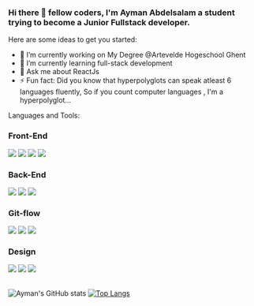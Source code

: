 ### Hi there 👋 fellow coders, I'm Ayman Abdelsalam a student trying to become a Junior Fullstack developer.

<!--
**AymanAbdelsalam97/AymanAbdelsalam97** is a ✨ _special_ ✨ repository because its `README.md` (this file) appears on your GitHub profile.
-->
Here are some ideas to get you started:

- 🔭 I’m currently working on My Degree @Artevelde Hogeschool Ghent
- 🌱 I’m currently learning full-stack development
- 💬 Ask me about ReactJs
- ⚡ Fun fact: Did you know that hyperpolyglots can speak atleast 6 languages fluently, So if you count computer languages , I'm a hyperpolyglot...

Languages and Tools:<br>
<div>
<h3>Front-End</h3>
<img src="https://img.shields.io/badge/-HTML5-E34F26?logo=HTML5&logoColor=fff"> <img src="https://img.shields.io/badge/-CSS3-1572B6?logo=CSS3&logoColor=fff"> <img src="https://img.shields.io/badge/-Javascript-F7DF1E?logo=Javascript&logoColor=fff"> <img src="https://img.shields.io/badge/-React-61DAFB?logo=React&logoColor=fff">
  </div>

<div>
<h3>Back-End</h3>
<img src="https://img.shields.io/badge/-GraphQl-E10098?logo=GraphQl&logoColor=fff">
<img src="https://img.shields.io/badge/-HandleBarsJS-000000?logo=Handlebars&logoColor=fff">
<img src="https://img.shields.io/badge/-NodeJS-339933?logo=NodeJs&logoColor=fff">
  </div>

<div>
<h3>Git-flow</h3>
<img src="https://img.shields.io/badge/-Git-F05032?logo=Git&logoColor=fff">
<img src="https://img.shields.io/badge/-Github-181717?logo=Github&logoColor=fff">
<img src="https://img.shields.io/badge/-Github Pages-222222?logo=GithubPages&logoColor=fff">
  </div>

<div>
<h3>Design</h3>
<img src="https://img.shields.io/badge/-Adobe XD-FF61F6?logo=ADOBEXD&logoColor=fff">
<img src="https://img.shields.io/badge/-Adobe XD-31A8FF?logo=AdobePhotoshop&logoColor=fff">
<img src="https://img.shields.io/badge/-Adobe Acrobat Reader-EC1C24?logo=AdobeAcrobatReader&logoColor=fff">
  </div>
  <br>

![Ayman's GitHub stats](https://github-readme-stats.vercel.app/api?username=AymanAbdelsalam97&theme=react&show_icons=true)
[![Top Langs](https://github-readme-stats.vercel.app/api/top-langs/?username=AymanAbdelsalam97&theme=react)](https://github.com/AyamanAbdelsalam97/github-readme-stats)
